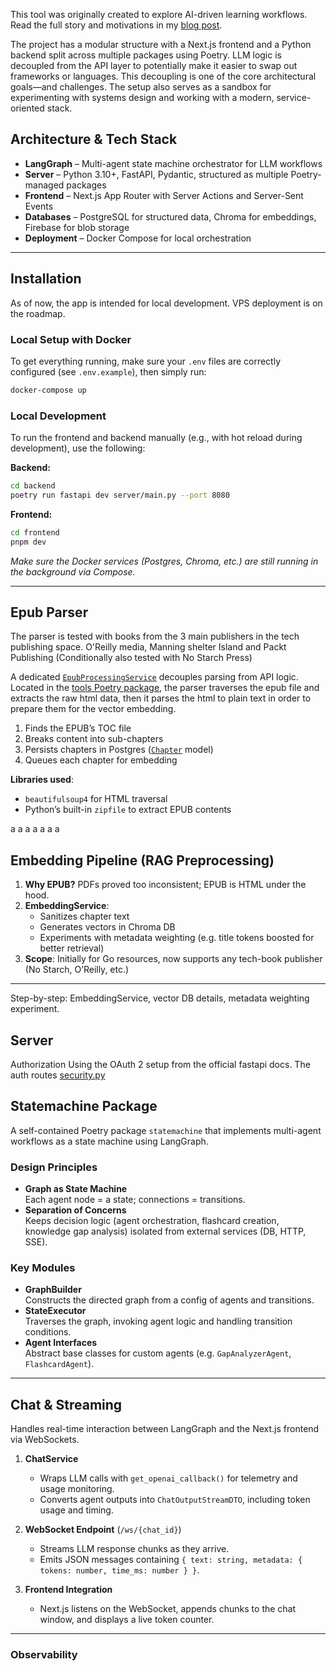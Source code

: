 This tool was originally created to explore AI-driven learning workflows.  
Read the full story and motivations in my [blog post](https://…).

The project has a modular structure with a Next.js frontend and a Python backend split across multiple packages using
Poetry. LLM logic is decoupled from the API layer to potentially make it easier to swap out frameworks or languages.
This
decoupling is one of the core architectural goals—and challenges. The setup also serves as a sandbox for experimenting
with systems design and working with a modern, service-oriented stack.

## Architecture & Tech Stack

- **LangGraph** – Multi-agent state machine orchestrator for LLM workflows
- **Server** – Python 3.10+, FastAPI, Pydantic, structured as multiple Poetry-managed packages
- **Frontend** – Next.js App Router with Server Actions and Server-Sent Events
- **Databases** – PostgreSQL for structured data, Chroma for embeddings, Firebase for blob storage
- **Deployment** – Docker Compose for local orchestration

---

## Installation

As of now, the app is intended for local development. VPS deployment is on the roadmap.

### Local Setup with Docker

To get everything running, make sure your `.env` files are correctly configured (see `.env.example`), then simply run:

```bash
docker-compose up
```

### Local Development

To run the frontend and backend manually (e.g., with hot reload during development), use the following:

**Backend:**

```bash
cd backend
poetry run fastapi dev server/main.py --port 8080
```

**Frontend:**

```bash
cd frontend
pnpm dev
```

*Make sure the Docker services (Postgres, Chroma, etc.) are still running in the background via Compose.*

---

## Epub Parser

The parser is tested with books from the 3 main publishers in the tech publishing space. O'Reilly media,
Manning shelter Island and Packt Publishing (Conditionally also tested with No Starch Press)

A dedicated [`EpubProcessingService`](backend/server/service/embedding/epub_processing_service.py) decouples parsing
from API logic. Located in the [tools Poetry package](backend/tools), the parser traverses the epub file and extracts
the raw html data, then it parses  the html to plain text in order to prepare them for the vector embedding.

1. Finds the EPUB’s TOC file
2. Breaks content into sub-chapters
3. Persists chapters in Postgres ([`Chapter`](backend/server/models/document.py) model)
4. Queues each chapter for embedding

**Libraries used**:

- `beautifulsoup4` for HTML traversal
- Python’s built-in `zipfile` to extract EPUB contents

a
a
a
a
a
a
a

## Embedding Pipeline (RAG Preprocessing)

1. **Why EPUB?** PDFs proved too inconsistent; EPUB is HTML under the hood.
2. **EmbeddingService**:
    - Sanitizes chapter text
    - Generates vectors in Chroma DB
    - Experiments with metadata weighting (e.g. title tokens boosted for better retrieval)
3. **Scope**: Initially for Go resources, now supports any tech-book publisher (No Starch, O’Reilly, etc.)

---
Step-by-step: EmbeddingService, vector DB details, metadata weighting experiment.

## Server

Authorization
Using the OAuth 2 setup from the official fastapi docs.
The auth routes [security.py](backend/server/core/security.py)

## Statemachine Package

A self-contained Poetry package `statemachine` that implements multi-agent workflows as a state machine using LangGraph.

### Design Principles

- **Graph as State Machine**  
  Each agent node = a state; connections = transitions.
- **Separation of Concerns**  
  Keeps decision logic (agent orchestration, flashcard creation, knowledge gap analysis) isolated from external
  services (DB, HTTP, SSE).

### Key Modules

- **GraphBuilder**  
  Constructs the directed graph from a config of agents and transitions.
- **StateExecutor**  
  Traverses the graph, invoking agent logic and handling transition conditions.
- **Agent Interfaces**  
  Abstract base classes for custom agents (e.g. `GapAnalyzerAgent`, `FlashcardAgent`).

---

## Chat & Streaming

Handles real-time interaction between LangGraph and the Next.js frontend via WebSockets.

1. **ChatService**
    - Wraps LLM calls with `get_openai_callback()` for telemetry and usage monitoring.
    - Converts agent outputs into `ChatOutputStreamDTO`, including token usage and timing.

2. **WebSocket Endpoint** (`/ws/{chat_id}`)
    - Streams LLM response chunks as they arrive.
    - Emits JSON messages containing `{ text: string, metadata: { tokens: number, time_ms: number } }`.

3. **Frontend Integration**
    - Next.js listens on the WebSocket, appends chunks to the chat window, and displays a live token counter.

---

### Observability

